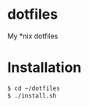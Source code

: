 dotfiles
========

My *nix dotfiles

Installation
============
```sh
$ cd ~/dotfiles
$ ./install.sh
```
